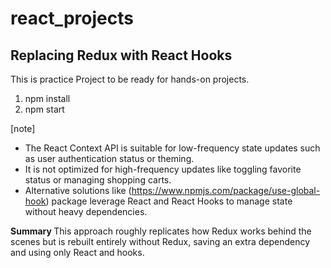 # react_projects
## Replacing Redux with React Hooks
This is practice Project to be ready for hands-on projects.

1) npm install
2) npm start 

[note]
* The React Context API is suitable for low-frequency state updates such as user authentication status or theming.
* It is not optimized for high-frequency updates like toggling favorite status or managing shopping carts.
* Alternative solutions like (https://www.npmjs.com/package/use-global-hook) package leverage React and React Hooks to manage state without heavy dependencies.


<b> Summary </b>
This approach roughly replicates how Redux works behind the scenes but is rebuilt entirely without Redux, saving an extra dependency and using only React and hooks.

